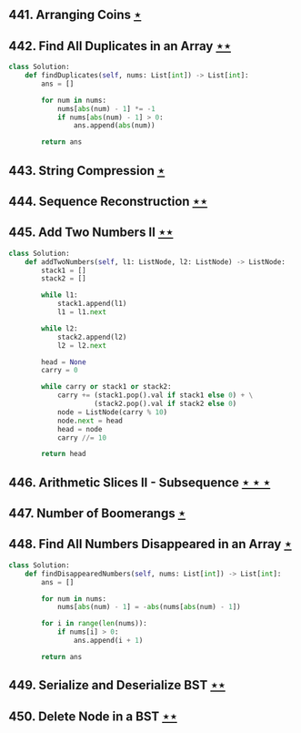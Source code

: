 ## 441. Arranging Coins [$\star$](https://leetcode.com/problems/arranging-coins)

## 442. Find All Duplicates in an Array [$\star\star$](https://leetcode.com/problems/find-all-duplicates-in-an-array)

```python
class Solution:
    def findDuplicates(self, nums: List[int]) -> List[int]:
        ans = []

        for num in nums:
            nums[abs(num) - 1] *= -1
            if nums[abs(num) - 1] > 0:
                ans.append(abs(num))

        return ans
```

## 443. String Compression [$\star$](https://leetcode.com/problems/string-compression)

## 444. Sequence Reconstruction [$\star\star$](https://leetcode.com/problems/sequence-reconstruction)

## 445. Add Two Numbers II [$\star\star$](https://leetcode.com/problems/add-two-numbers-ii)

```python
class Solution:
    def addTwoNumbers(self, l1: ListNode, l2: ListNode) -> ListNode:
        stack1 = []
        stack2 = []

        while l1:
            stack1.append(l1)
            l1 = l1.next

        while l2:
            stack2.append(l2)
            l2 = l2.next

        head = None
        carry = 0

        while carry or stack1 or stack2:
            carry += (stack1.pop().val if stack1 else 0) + \
                     (stack2.pop().val if stack2 else 0)
            node = ListNode(carry % 10)
            node.next = head
            head = node
            carry //= 10

        return head
```

## 446. Arithmetic Slices II - Subsequence [$\star\star\star$](https://leetcode.com/problems/arithmetic-slices-ii-subsequence)

## 447. Number of Boomerangs [$\star$](https://leetcode.com/problems/number-of-boomerangs)

## 448. Find All Numbers Disappeared in an Array [$\star$](https://leetcode.com/problems/find-all-numbers-disappeared-in-an-array)

```python
class Solution:
    def findDisappearedNumbers(self, nums: List[int]) -> List[int]:
        ans = []

        for num in nums:
            nums[abs(num) - 1] = -abs(nums[abs(num) - 1])

        for i in range(len(nums)):
            if nums[i] > 0:
                ans.append(i + 1)

        return ans
```

## 449. Serialize and Deserialize BST [$\star\star$](https://leetcode.com/problems/serialize-and-deserialize-bst)

## 450. Delete Node in a BST [$\star\star$](https://leetcode.com/problems/delete-node-in-a-bst)
